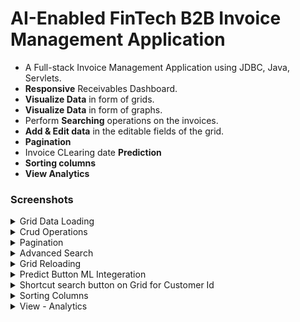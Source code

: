 # AI-Enabled FinTech B2B Invoice Management Application

- A Full-stack Invoice Management Application using JDBC, Java, Servlets.
- **Responsive** Receivables Dashboard.
- **Visualize Data** in form of grids.
- **Visualize Data** in form of graphs.
- Perform **Searching** operations on the invoices.
- **Add & Edit data** in the editable fields of the grid.
- **Pagination**
- Invoice CLearing date **Prediction**
- **Sorting columns**
- **View Analytics**

<h3>Screenshots</h3>

<details>
  <summary>Grid Data Loading</summary>
  <img src="screenshots/grid_data_loading.png" width="900" title="Grid Data Loading">
</details>

<details>
  <summary>Crud Operations</summary>
  <img src="screenshots/crud_add.png" width="900" title="Crud Add Operation">
  <img src="screenshots/crud_delete_disabled.png" width="900" title="Crud Delete Disabled Operation">
  <img src="screenshots/crud_delete.png" width="900" title="Crud Delete">
  <img src="screenshots/crud_edit_disabled.png" width="900" title="Crud Edit Disabled">
  <img src="screenshots/crud_edit.png" width="900" title="Crud Edit">
</details>

<details>
  <summary>Pagination</summary>
  <img src="screenshots/pagination_01.png" width="900" title="Pagination - 01">
  <img src="screenshots/pagination_02.png" width="900" title="Pagination - 02">
</details>

<details>
  <summary>Advanced Search</summary>
  <h2>Advanced Search - Dialog Input</h2>
  <img src="screenshots/advanced_search_dialog.png" width="900" title="Advanced Search - Dialog Input">
  <h2>Advanced Search - Result</h2>
  <img src="screenshots/advanced_search_result.png" width="900" title="Advanced Search - Result">
</details>

<details>
  <summary>Grid Reloading</summary>
  <h2>Grid Data Reloading - Before Click</h2>
  <img src="screenshots/grid_reloading_button.png" width="900" title="Grid Data Reloading Before Click">
  <h2>Grid Data Reloading - After Click</h2>
  <img src="screenshots/grid_reloading_button_after_click.png" width="900" title="Grid Data Reloading After Click">
</details>

<details>
  <summary>Predict Button ML Integeration</summary>
  <h2>Predict Button - Inactive</h2>
  <img src="screenshots/predict_button_inactive.png" width="900" title="Predict Button Inactive">
  <h2>Predict Button - Active</h2>
  <img src="screenshots/predict_button_active_with_grid_data_selection.png" width="900" title="Predict Button Active">
  <h2>Predict Button - Clear Date Prediction</h2>
  <img src="screenshots/predict_button_clear_date.png" width="900" title="Clear Date Prediction">
  <h2>Predict Button - Aging Bucket Prediction</h2>
  <img src="screenshots/predict_button_aging_bucket.png" width="900" title="Aging Bucket Prediction">
</details>

<details>
  <summary>Shortcut search button on Grid for Customer Id</summary>
  <h2>Shortcut search button for Customer Id</h2>
  <img src="screenshots/shortcu_search_button_for_customer_id.png" width="900" title="Shortcut search button for Customer Id">
</details>

<details>
  <summary>Sorting Columns</summary>
  <h2>Sorting - 01</h2>
  <img src="screenshots/sorting_columns_01.png" width="900" title="Sorting - 01">
  <h2>Sorting - 02</h2>
  <img src="screenshots/sorting_columns_02.png" width="900" title="Sorting - 02">
</details>

<details>
  <summary>View - Analytics</summary>
  <h2>Analytics Form</h2>
  <img src="screenshots/analytics_view_form_01.png" width="900" title="Analytics Form">
  <h2>Analytics Form (Invoice Currency Multiselect)</h2>
  <img src="screenshots/analytics_view_form_02_choice_currency.png" width="900" title="Analytics Form (Invoice Currency Multiselect)">
  <h2>Analytics Bar Chart</h2>
  <img src="screenshots/analytics_view_bar_chart.png" width="900" title="Analytics Bar Chart">
  <h2>Analytics Pie Chart</h2>
  <img src="screenshots/analytics_view_pie_chart.png" width="900" title="Analytics Pie Chart">
  <h2>Analytics View Close Button</h2>
  <img src="screenshots/analytics_view_close_button.png" width="900" title="Analytics View Close Button">
</details>
